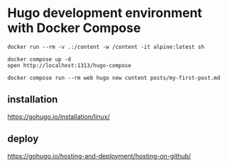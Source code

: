 # Hugo development environment with Docker Compose

```
docker run --rm -v .:/content -w /content -it alpine:latest sh
```

```
docker compose up -d
open http://localhost:1313/hugo-compose
```

```
docker compose run --rm web hugo new content posts/my-first-post.md
```

## installation

https://gohugo.io/installation/linux/

## deploy

https://gohugo.io/hosting-and-deployment/hosting-on-github/
